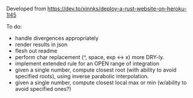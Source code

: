Developed from https://dev.to/xinnks/deploy-a-rust-website-on-heroku-1l45

To do:
* handle divergences appropriately
* render results in json
* flesh out readme
* perform char replacement (^, space, exp <-> x) more DRY-ly.
* implement extended rule for an OPEN range of integration
* given a single number, compute closest root (with ability to avoid specified roots), using inverse parabolic interpolation.
* given a single number, compute closest local max or min (w/ability to avoid specified ones?)
